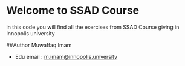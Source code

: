 
# Welcome to SSAD Course 
in this code you will find all the exercises from SSAD Course giving in Innopolis university 


##Author 
Muwaffaq Imam

- Edu email : m.imam@innopolis.university	